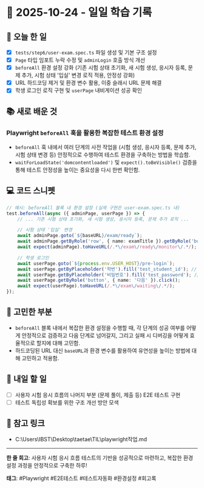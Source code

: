 # 📅 2025-10-24 - 일일 학습 기록

## 🚀 오늘 한 일
- [x] `tests/step6/user-exam.spec.ts` 파일 생성 및 기본 구조 설정
- [x] `Page` 타입 임포트 누락 수정 및 `adminLogin` 호출 방식 개선
- [x] `beforeAll` 환경 설정 강화 (기존 시험 상태 초기화, 새 시험 생성, 응시자 등록, 문제 추가, 시험 상태 '입실' 변경 로직 적용, 안정성 강화)
- [x] URL 하드코딩 제거 및 환경 변수 활용, 이중 슬래시 URL 문제 해결
- [x] 학생 로그인 로직 구현 및 `userPage` 내비게이션 성공 확인

## 📚 새로 배운 것
### Playwright `beforeAll` 훅을 활용한 복잡한 테스트 환경 설정
- `beforeAll` 훅 내에서 여러 단계의 사전 작업을 (시험 생성, 응시자 등록, 문제 추가, 시험 상태 변경 등) 안정적으로 수행하여 테스트 환경을 구축하는 방법을 학습함.
- `waitForLoadState('domcontentloaded')` 및 `expect().toBeVisible()` 검증을 통해 테스트 안정성을 높이는 중요성을 다시 한번 확인함.

## 💻 코드 스니펫
```typescript
// 예시: beforeAll 블록 내 환경 설정 (실제 구현은 user-exam.spec.ts 내)
test.beforeAll(async ({ adminPage, userPage }) => {
    // ... 기존 시험 상태 초기화, 새 시험 생성, 응시자 등록, 문제 추가 로직 ...

    // 시험 상태 '입실' 변경
    await adminPage.goto(`${baseURL}/exam/ready`);
    await adminPage.getByRole('row', { name: examTitle }).getByRole('button', { name: '입실' }).click();
    await expect(adminPage).toHaveURL(/.*\/exam\/ready\/monitor\/.*/);

    // 학생 로그인
    await userPage.goto(`${process.env.USER_HOST}/pre-login`);
    await userPage.getByPlaceholder('학번').fill('test_student_id'); // 예시
    await userPage.getByPlaceholder('비밀번호').fill('test_password'); // 예시
    await userPage.getByRole('button', { name: '다음' }).click();
    await expect(userPage).toHaveURL(/.*\/exam\/waiting\/.*/);
});
```

## 🤔 고민한 부분
- `beforeAll` 블록 내에서 복잡한 환경 설정을 수행할 때, 각 단계의 성공 여부를 어떻게 안정적으로 검증하고 다음 단계로 넘어갈지, 그리고 실패 시 디버깅을 어떻게 효율적으로 할지에 대해 고민함.
- 하드코딩된 URL 대신 `baseURL`과 환경 변수를 활용하여 유연성을 높이는 방법에 대해 고민하고 적용함.

## 📌 내일 할 일
- [ ] 사용자 시험 응시 흐름의 나머지 부분 (문제 풀이, 제출 등) E2E 테스트 구현
- [ ] 테스트 독립성 확보를 위한 구조 개선 방안 모색

## 🔗 참고 링크
- C:\Users\IBST\Desktop\taetae\TIL\playwright작업.md

---
**한 줄 회고**: 사용자 시험 응시 흐름 테스트의 기반을 성공적으로 마련하고, 복잡한 환경 설정 과정을 안정적으로 구축한 하루!

**태그**: #Playwright #E2E테스트 #테스트자동화 #환경설정 #회고록
